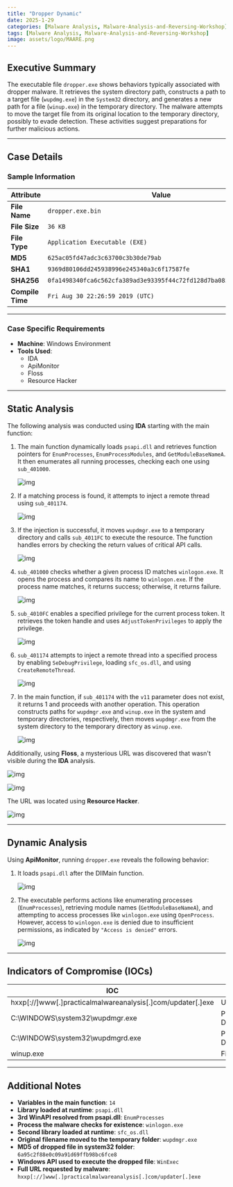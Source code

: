 ```yaml
---
title: "Dropper Dynamic"
date: 2025-1-29
categories: [Malware Analysis, Malware-Analysis-and-Reversing-Workshop]
tags: [Malware Analysis, Malware-Analysis-and-Reversing-Workshop]
image: assets/logo/MAARE.png
---
```


## Executive Summary

The executable file `dropper.exe` shows behaviors typically associated with dropper malware. It retrieves the system directory path, constructs a path to a target file (`wupdmg.exe`) in the `System32` directory, and generates a new path for a file (`winup.exe`) in the temporary directory. The malware attempts to move the target file from its original location to the temporary directory, possibly to evade detection. These activities suggest preparations for further malicious actions.

---

## Case Details

### Sample Information

| **Attribute**           | **Value**                                                           |
|-------------------------|---------------------------------------------------------------------|
| **File Name**           | `dropper.exe.bin`                                                   |
| **File Size**           | `36 KB`                                                             |
| **File Type**           | `Application Executable (EXE)`                                      |
| **MD5**                 | `625ac05fd47adc3c63700c3b30de79ab`                                  |
| **SHA1**                | `9369d80106dd245938996e245340a3c6f17587fe`                          |
| **SHA256**              | `0fa1498340fca6c562cfa389ad3e93395f44c72fd128d7ba08579a69aaf3b126`  |
| **Compile Time**        | `Fri Aug 30 22:26:59 2019 (UTC)`                                    |

---

### Case Specific Requirements

- **Machine**: Windows Environment  
- **Tools Used**:  
    - IDA  
    - ApiMonitor  
    - Floss  
    - Resource Hacker  

---

## Static Analysis

The following analysis was conducted using **IDA** starting with the main function:

1. The main function dynamically loads `psapi.dll` and retrieves function pointers for `EnumProcesses`, `EnumProcessModules`, and `GetModuleBaseNameA`. It then enumerates all running processes, checking each one using `sub_401000`.

   ![img](assets/14-Dropper-Dynamic/image1.png)

2. If a matching process is found, it attempts to inject a remote thread using `sub_401174`.

   ![img](assets/14-Dropper-Dynamic/image2.png)

3. If the injection is successful, it moves `wupdmgr.exe` to a temporary directory and calls `sub_4011FC` to execute the resource. The function handles errors by checking the return values of critical API calls.

   ![img](assets/14-Dropper-Dynamic/image3.png)

4. `sub_401000` checks whether a given process ID matches `winlogon.exe`. It opens the process and compares its name to `winlogon.exe`. If the process name matches, it returns success; otherwise, it returns failure.

   ![img](assets/14-Dropper-Dynamic/image4.png)

5. `sub_4010FC` enables a specified privilege for the current process token. It retrieves the token handle and uses `AdjustTokenPrivileges` to apply the privilege.

   ![img](assets/14-Dropper-Dynamic/image5.png)

6. `sub_401174` attempts to inject a remote thread into a specified process by enabling `SeDebugPrivilege`, loading `sfc_os.dll`, and using `CreateRemoteThread`.

   ![img](assets/14-Dropper-Dynamic/image6.png)

7. In the main function, if `sub_401174` with the `v11` parameter does not exist, it returns 1 and proceeds with another operation. This operation constructs paths for `wupdmgr.exe` and `winup.exe` in the system and temporary directories, respectively, then moves `wupdmgr.exe` from the system directory to the temporary directory as `winup.exe`.

   ![img](assets/14-Dropper-Dynamic/image7.png)

Additionally, using **Floss**, a mysterious URL was discovered that wasn't visible during the **IDA** analysis.

   ![img](assets/14-Dropper-Dynamic/image8.png)

   ![img](assets/14-Dropper-Dynamic/image9.png)

The URL was located using **Resource Hacker**.

   ![img](assets/14-Dropper-Dynamic/image10.png)

---

## Dynamic Analysis

Using **ApiMonitor**, running `dropper.exe` reveals the following behavior:

1. It loads `psapi.dll` after the DllMain function.

   ![img](assets/14-Dropper-Dynamic/image11.png)

2. The executable performs actions like enumerating processes (`EnumProcesses`), retrieving module names (`GetModuleBaseNameA`), and attempting to access processes like `winlogon.exe` using `OpenProcess`. However, access to `winlogon.exe` is denied due to insufficient permissions, as indicated by `"Access is denied"` errors.

   ![img](assets/14-Dropper-Dynamic/image12.png)

---

## Indicators of Compromise (IOCs)

| **IOC**                                    | **Type**     |
|--------------------------------------------|--------------|
| hxxp[://]www[.]practicalmalwareanalysis[.]com/updater[.]exe | URL          |
| C:\WINDOWS\system32\wupdmgr.exe            | Path Directory |
| C:\WINDOWS\system32\wupdmgrd.exe           | Path Directory |
| winup.exe                                  | File         |

---

## Additional Notes

- **Variables in the main function**: `14`
- **Library loaded at runtime**: `psapi.dll`
- **3rd WinAPI resolved from psapi.dll**: `EnumProcesses`
- **Process the malware checks for existence**: `winlogon.exe`
- **Second library loaded at runtime**: `sfc_os.dll`
- **Original filename moved to the temporary folder**: `wupdmgr.exe`
- **MD5 of dropped file in system32 folder**: `6a95c2f88e0c09a91d69ffb98bc6fce8`
- **Windows API used to execute the dropped file**: `WinExec`
- **Full URL requested by malware**: `hxxp[://]www[.]practicalmalwareanalysis[.]com/updater[.]exe`
